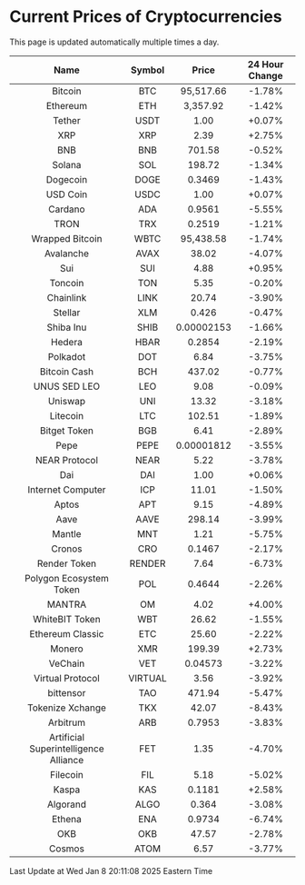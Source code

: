# Current Prices of Cryptocurrencies
This page is updated automatically multiple times a day.

| Name | Symbol | Price | 24 Hour Change |
| :---: |:---:| :---: | :---: |
| Bitcoin | BTC | 95,517.66 | -1.78% |
| Ethereum | ETH | 3,357.92 | -1.42% |
| Tether | USDT | 1.00 | +0.07% |
| XRP | XRP | 2.39 | +2.75% |
| BNB | BNB | 701.58 | -0.52% |
| Solana | SOL | 198.72 | -1.34% |
| Dogecoin | DOGE | 0.3469 | -1.43% |
| USD Coin | USDC | 1.00 | +0.07% |
| Cardano | ADA | 0.9561 | -5.55% |
| TRON | TRX | 0.2519 | -1.21% |
| Wrapped Bitcoin | WBTC | 95,438.58 | -1.74% |
| Avalanche | AVAX | 38.02 | -4.07% |
| Sui | SUI | 4.88 | +0.95% |
| Toncoin | TON | 5.35 | -0.20% |
| Chainlink | LINK | 20.74 | -3.90% |
| Stellar | XLM | 0.426 | -0.47% |
| Shiba Inu | SHIB | 0.00002153 | -1.66% |
| Hedera | HBAR | 0.2854 | -2.19% |
| Polkadot | DOT | 6.84 | -3.75% |
| Bitcoin Cash | BCH | 437.02 | -0.77% |
| UNUS SED LEO | LEO | 9.08 | -0.09% |
| Uniswap | UNI | 13.32 | -3.18% |
| Litecoin | LTC | 102.51 | -1.89% |
| Bitget Token | BGB | 6.41 | -2.89% |
| Pepe | PEPE | 0.00001812 | -3.55% |
| NEAR Protocol | NEAR | 5.22 | -3.78% |
| Dai | DAI | 1.00 | +0.06% |
| Internet Computer | ICP | 11.01 | -1.50% |
| Aptos | APT | 9.15 | -4.89% |
| Aave | AAVE | 298.14 | -3.99% |
| Mantle | MNT | 1.21 | -5.75% |
| Cronos | CRO | 0.1467 | -2.17% |
| Render Token | RENDER | 7.64 | -6.73% |
| Polygon Ecosystem Token | POL | 0.4644 | -2.26% |
| MANTRA | OM | 4.02 | +4.00% |
| WhiteBIT Token | WBT | 26.62 | -1.55% |
| Ethereum Classic | ETC | 25.60 | -2.22% |
| Monero | XMR | 199.39 | +2.73% |
| VeChain | VET | 0.04573 | -3.22% |
| Virtual Protocol | VIRTUAL | 3.56 | -3.92% |
| bittensor | TAO | 471.94 | -5.47% |
| Tokenize Xchange | TKX | 42.07 | -8.43% |
| Arbitrum | ARB | 0.7953 | -3.83% |
| Artificial Superintelligence Alliance | FET | 1.35 | -4.70% |
| Filecoin | FIL | 5.18 | -5.02% |
| Kaspa | KAS | 0.1181 | +2.58% |
| Algorand | ALGO | 0.364 | -3.08% |
| Ethena | ENA | 0.9734 | -6.74% |
| OKB | OKB | 47.57 | -2.78% |
| Cosmos | ATOM | 6.57 | -3.77% |

Last Update at Wed Jan  8 20:11:08 2025 Eastern Time